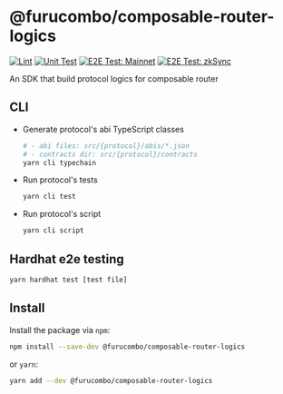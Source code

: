 # @furucombo/composable-router-logics

[![Lint](https://github.com/dinngo/composable-router-logics/actions/workflows/lint.yml/badge.svg)](https://github.com/dinngo/composable-router-logics/actions/workflows/lint.yml)
[![Unit Test](https://github.com/dinngo/composable-router-logics/actions/workflows/unit-test.yml/badge.svg)](https://github.com/dinngo/composable-router-logics/actions/workflows/unit-test.yml)
[![E2E Test: Mainnet](https://github.com/dinngo/composable-router-logics/actions/workflows/e2e-test-mainnet.yml/badge.svg)](https://github.com/dinngo/composable-router-logics/actions/workflows/e2e-test-mainnet.yml)
[![E2E Test: zkSync](https://github.com/dinngo/composable-router-logics/actions/workflows/e2e-test-zksync.yml/badge.svg)](https://github.com/dinngo/composable-router-logics/actions/workflows/e2e-test-zksync.yml)

An SDK that build protocol logics for composable router

## CLI

- Generate protocol's abi TypeScript classes

  ```sh
  # - abi files: src/{protocol}/abis/*.json
  # - contracts dir: src/{protocol}/contracts
  yarn cli typechain
  ```

- Run protocol's tests

  ```sh
  yarn cli test
  ```

- Run protocol's script

  ```sh
  yarn cli script
  ```

## Hardhat e2e testing

```sh
yarn hardhat test [test file]
```

## Install

Install the package via `npm`:

```sh
npm install --save-dev @furucombo/composable-router-logics
```

or `yarn`:

```sh
yarn add --dev @furucombo/composable-router-logics
```
